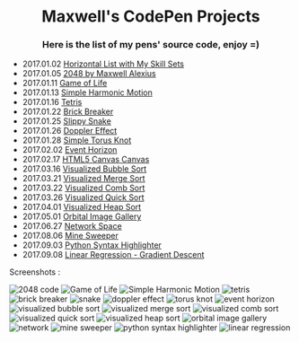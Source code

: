 <h1 align="center">Maxwell's CodePen Projects</h1>

<h3 align="center">Here is the list of my pens' source code, enjoy =)</h3>

- 2017.01.02 <a href="http://codepen.io/maxwell_alexius/pen/jyNvYB">Horizontal List with My Skill Sets</a>
- 2017.01.05 <a href="http://codepen.io/maxwell_alexius/pen/BpaKKp">2048 by Maxwell Alexius</a>
- 2017.01.11 <a href="http://codepen.io/maxwell_alexius/pen/KaVENm">Game of Life</a>
- 2017.01.13 <a href="http://codepen.io/maxwell_alexius/pen/GrqKZQ">Simple Harmonic Motion</a>
- 2017.01.16 <a href="http://codepen.io/maxwell_alexius/pen/oBzppK">Tetris</a>
- 2017.01.22 <a href="http://codepen.io/maxwell_alexius/pen/PWmJmw">Brick Breaker</a>
- 2017.01.25 <a href="http://codepen.io/maxwell_alexius/pen/ZLJabv">Slippy Snake</a>
- 2017.01.26 <a href="http://codepen.io/maxwell_alexius/pen/VPzVqL">Doppler Effect</a>
- 2017.01.28 <a href="http://codepen.io/maxwell_alexius/pen/RKjRMz">Simple Torus Knot</a>
- 2017.02.02 <a href="http://codepen.io/maxwell_alexius/pen/MJVrqv">Event Horizon</a>
- 2017.02.17 <a href="http://codepen.io/maxwell_alexius/pen/WRYWNp">HTML5 Canvas Canvas</a>
- 2017.03.16 <a href="http://codepen.io/maxwell_alexius/pen/WpXejG">Visualized Bubble Sort</a>
- 2017.03.21 <a href="http://codepen.io/maxwell_alexius/pen/peLbRR">Visualized Merge Sort</a>
- 2017.03.22 <a href="http://codepen.io/maxwell_alexius/pen/zZWbNE">Visualized Comb Sort</a>
- 2017.03.26 <a href="http://codepen.io/maxwell_alexius/pen/peVrMx">Visualized Quick Sort</a>
- 2017.04.01 <a href="http://codepen.io/maxwell_alexius/pen/jBXpRK">Visualized Heap Sort</a>
- 2017.05.01 <a href="https://codepen.io/maxwell_alexius/pen/qmmKOj">Orbital Image Gallery</a>
- 2017.06.27 <a href="https://codepen.io/maxwell_alexius/pen/prRvvO">Network Space</a>
- 2017.08.06 <a href="https://codepen.io/maxwell_alexius/pen/VzPYYa">Mine Sweeper</a>
- 2017.09.03 <a href="https://codepen.io/maxwell_alexius/pen/oeVxod">Python Syntax Highlighter</a>
- 2017.09.08 <a href="https://codepen.io/maxwell_alexius/full/EwEVXj/">Linear Regression - Gradient Descent</a>

Screenshots :

<img src="img/2048_by_Maxwell_Alexius.png" alt="2048 code" />
<img src="img/Game_of_Life.png" alt="Game of Life" />
<img src="img/Simple_Harmonic_Motion.png" alt="Simple Harmonic Motion" />
<img src="img/Tetris.png" alt="tetris" />
<img src="img/Brick_Breaker.png" alt="brick breaker" />
<img src="img/Snake.png" alt="snake" />
<img src="img/Doppler_Effect.png" alt="doppler effect" />
<img src="img/Simple_Torus_Knot.png" alt="torus knot" />
<img src="img/Event_Horizon.png" alt="event horizon" />
<img src="img/Visualized_Bubble_Sort.png" alt="visualized bubble sort" />
<img src="img/Visualized_Merge_Sort.png" alt="visualized merge sort" />
<img src="img/Visualized_Comb_Sort.png" alt="visualized comb sort" />
<img src="img/Visualized_Quick_Sort.png" alt="visualized quick sort" />
<img src="img/Visualized_Heap_Sort.png" alt="visualized heap sort" />
<img src="img/Orbital_Image_Gallery.png" alt="orbital image gallery" />
<img src="img/Network.png" alt="network" />
<img src="img/Mine_Sweeper.png" alt="mine sweeper" />
<img src="img/Python_Syntax_Highlighter.png" alt="python syntax highlighter" />
<img src="img/Linear_Regression.png" alt="linear regression" />
